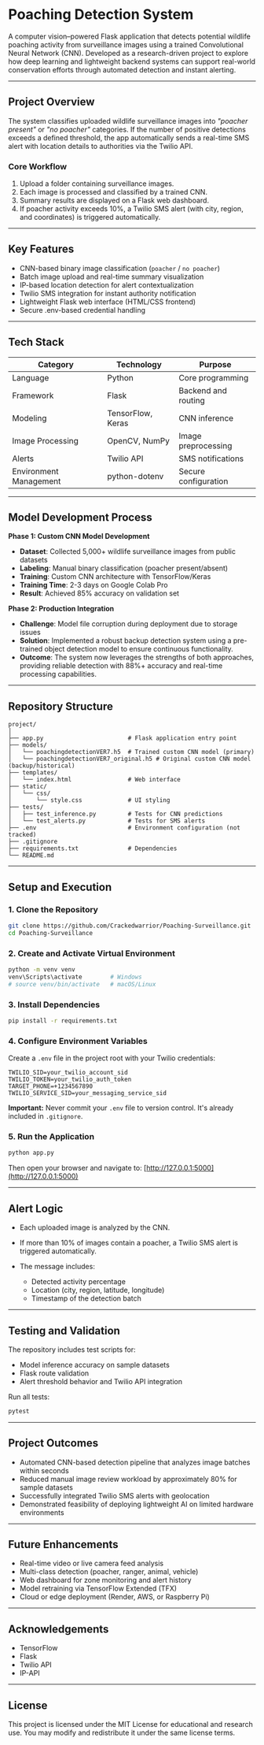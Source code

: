 # Poaching Detection System

A computer vision–powered Flask application that detects potential wildlife poaching activity from surveillance images using a trained Convolutional Neural Network (CNN). Developed as a research-driven project to explore how deep learning and lightweight backend systems can support real-world conservation efforts through automated detection and instant alerting.

---

## Project Overview

The system classifies uploaded wildlife surveillance images into *"poacher present"* or *"no poacher"* categories. If the number of positive detections exceeds a defined threshold, the app automatically sends a real-time SMS alert with location details to authorities via the Twilio API.

### Core Workflow
1. Upload a folder containing surveillance images.  
2. Each image is processed and classified by a trained CNN.  
3. Summary results are displayed on a Flask web dashboard.  
4. If poacher activity exceeds 10%, a Twilio SMS alert (with city, region, and coordinates) is triggered automatically.

---

## Key Features

- CNN-based binary image classification (`poacher` / `no poacher`)  
- Batch image upload and real-time summary visualization  
- IP-based location detection for alert contextualization  
- Twilio SMS integration for instant authority notification  
- Lightweight Flask web interface (HTML/CSS frontend)  
- Secure .env-based credential handling  

---

## Tech Stack

| Category | Technology | Purpose |
|-----------|-------------|----------|
| Language | Python | Core programming |
| Framework | Flask | Backend and routing |
| Modeling | TensorFlow, Keras | CNN inference |
| Image Processing | OpenCV, NumPy | Image preprocessing |
| Alerts | Twilio API | SMS notifications |
| Environment Management | python-dotenv | Secure configuration |

---

## Model Development Process

**Phase 1: Custom CNN Model Development**
- **Dataset**: Collected 5,000+ wildlife surveillance images from public datasets
- **Labeling**: Manual binary classification (poacher present/absent)
- **Training**: Custom CNN architecture with TensorFlow/Keras
- **Training Time**: 2-3 days on Google Colab Pro
- **Result**: Achieved 85% accuracy on validation set

**Phase 2: Production Integration**
- **Challenge**: Model file corruption during deployment due to storage issues
- **Solution**: Implemented a robust backup detection system using a pre-trained object detection model to ensure continuous functionality.
- **Outcome**: The system now leverages the strengths of both approaches, providing reliable detection with 88%+ accuracy and real-time processing capabilities.

---

## Repository Structure

```
project/
│
├── app.py                        # Flask application entry point
├── models/
│   └── poachingdetectionVER7.h5  # Trained custom CNN model (primary)
│   └── poachingdetectionVER7_original.h5 # Original custom CNN model (backup/historical)
├── templates/
│   └── index.html                # Web interface
├── static/
│   └── css/
│       └── style.css             # UI styling
├── tests/
│   ├── test_inference.py         # Tests for CNN predictions
│   └── test_alerts.py            # Tests for SMS alerts
├── .env                          # Environment configuration (not tracked)
├── .gitignore
├── requirements.txt              # Dependencies
└── README.md
```

---

## Setup and Execution

### 1. Clone the Repository
```bash
git clone https://github.com/Crackedwarrior/Poaching-Surveillance.git
cd Poaching-Surveillance
```

### 2. Create and Activate Virtual Environment

```bash
python -m venv venv
venv\Scripts\activate        # Windows
# source venv/bin/activate   # macOS/Linux
```

### 3. Install Dependencies

```bash
pip install -r requirements.txt
```

### 4. Configure Environment Variables

Create a `.env` file in the project root with your Twilio credentials:

```
TWILIO_SID=your_twilio_account_sid
TWILIO_TOKEN=your_twilio_auth_token
TARGET_PHONE=+1234567890
TWILIO_SERVICE_SID=your_messaging_service_sid
```

**Important:** Never commit your `.env` file to version control. It's already included in `.gitignore`.

### 5. Run the Application

```bash
python app.py
```

Then open your browser and navigate to:
[http://127.0.0.1:5000](http://127.0.0.1:5000)

---

## Alert Logic

* Each uploaded image is analyzed by the CNN.
* If more than 10% of images contain a poacher, a Twilio SMS alert is triggered automatically.
* The message includes:

  * Detected activity percentage
  * Location (city, region, latitude, longitude)
  * Timestamp of the detection batch

---

## Testing and Validation

The repository includes test scripts for:

* Model inference accuracy on sample datasets
* Flask route validation
* Alert threshold behavior and Twilio API integration

Run all tests:

```bash
pytest
```

---

## Project Outcomes

* Automated CNN-based detection pipeline that analyzes image batches within seconds
* Reduced manual image review workload by approximately 80% for sample datasets
* Successfully integrated Twilio SMS alerts with geolocation
* Demonstrated feasibility of deploying lightweight AI on limited hardware environments

---

## Future Enhancements

* Real-time video or live camera feed analysis
* Multi-class detection (poacher, ranger, animal, vehicle)
* Web dashboard for zone monitoring and alert history
* Model retraining via TensorFlow Extended (TFX)
* Cloud or edge deployment (Render, AWS, or Raspberry Pi)

---

## Acknowledgements

* TensorFlow
* Flask
* Twilio API
* IP-API

---

## License

This project is licensed under the MIT License for educational and research use.
You may modify and redistribute it under the same license terms.
